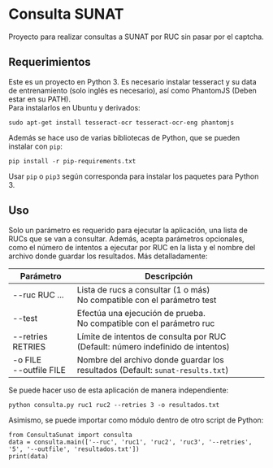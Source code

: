 # Consulta SUNAT

Proyecto para realizar consultas a SUNAT por RUC sin pasar por el captcha.

## Requerimientos
Este es un proyecto en Python 3. Es necesario instalar tesseract y su data de
entrenamiento (solo inglés es necesario), así como PhantomJS (Deben estar en su PATH).    
Para instalarlos en Ubuntu y derivados:

    sudo apt-get install tesseract-ocr tesseract-ocr-eng phantomjs

Además se hace uso de varias bibliotecas de Python, que se pueden instalar con `pip`:

    pip install -r pip-requirements.txt

Usar `pip` o `pip3` según corresponda para instalar los paquetes para Python 3.

## Uso
Solo un parámetro es requerido para ejecutar la aplicación, una lista de RUCs 
que se van a consultar. Además, acepta parámetros opcionales, como el número de intentos
a ejecutar por RUC en la lista y el nombre del archivo donde guardar los resultados.
Más detalladamente:

|Parámetro|Descripción|
|---------|-----------|
|--ruc RUC ...|Lista de rucs a consultar (1 o más)<br>No compatible con el parámetro test|
|--test|Efectúa una ejecución de prueba.<br>No compatible con el parámetro ruc|
|--retries RETRIES|Límite de intentos de consulta por RUC (Default: número indefinido de intentos)|
|-o FILE<br>    --outfile FILE|Nombre del archivo donde guardar los resultados (Default: `sunat-results.txt`)|

Se puede hacer uso de esta aplicación de manera independiente:

    python consulta.py ruc1 ruc2 --retries 3 -o resultados.txt

Asimismo, se puede importar como módulo dentro de otro script de Python:

    from ConsultaSunat import consulta
    data = consulta.main(['--ruc', 'ruc1', 'ruc2', 'ruc3', '--retries', '5', '--outfile', 'resultados.txt'])
    print(data)


